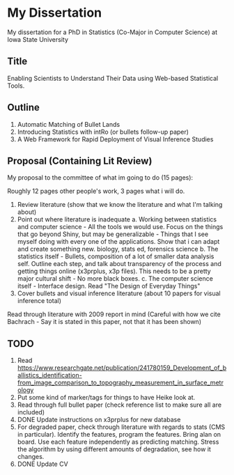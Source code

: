 # My Dissertation

My dissertation for a PhD in Statistics (Co-Major in Computer Science) at Iowa State University

## Title

Enabling Scientists to Understand Their Data using Web-based Statistical Tools.

## Outline

1. Automatic Matching of Bullet Lands
2. Introducing Statistics with intRo (or bullets follow-up paper)
3. A Web Framework for Rapid Deployment of Visual Inference Studies

## Proposal (Containing Lit Review)

My proposal to the committee of what im going to do (15 pages):

Roughly 12 pages other people's work, 3 pages what i will do.

1. Review literature (show that we know the literature and what I'm talking about)
2. Point out where literature is inadequate
    a. Working between statistics and computer science - All the tools we would use. Focus on the things that go beyond Shiny, but may be generalizable - Things that I see myself doing with every one of the applications. Show that i can adapt and create something new. biology, stats ed, forensics science
    b. The statistics itself - Bullets, composition of a lot of smaller data analysis self. Outline each step, and talk about transparency of the process and getting things online (x3prplus, x3p files). This needs to be a pretty major cultural shift - No more black boxes.
    c. The computer science itself - Interface design. Read "The Design of Everyday Things"
3. Cover bullets and visual inference literature (about 10 papers for visual inference total)

Read through literature with 2009 report in mind (Careful with how we cite Bachrach - Say it is stated in this paper, not that it has been shown)
    
## TODO

1. Read https://www.researchgate.net/publication/241780159_Development_of_ballistics_identification-from_image_comparison_to_topography_measurement_in_surface_metrology
2. Put some kind of marker/tags for things to have Heike look at.
3. Read through full bullet paper (check reference list to make sure all are included)
4. DONE Update instructions on x3prplus for new database
5. For degraded paper, check through literature with regards to stats (CMS in particular). Identify the features, program the features. Bring alan on board. Use each feature independently as predicting matching. Stress the algorithm by using different amounts of degradation, see how it changes.
6. DONE Update CV
